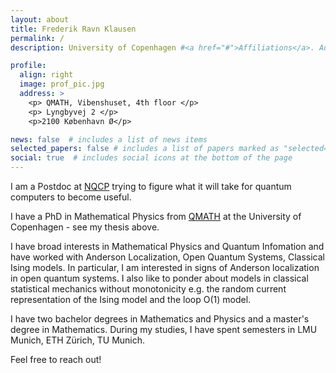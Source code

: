 ```yaml
---
layout: about
title: Frederik Ravn Klausen
permalink: /
description: University of Copenhagen #<a href="#">Affiliations</a>. Address. Contacts. Moto. Etc.

profile:
  align: right
  image: prof_pic.jpg
  address: >
    <p> QMATH, Vibenshuset, 4th floor </p>
    <p> Lyngbyvej 2 </p>
    <p>2100 København Ø</p>

news: false  # includes a list of news items
selected_papers: false # includes a list of papers marked as "selected={true}"
social: true  # includes social icons at the bottom of the page
---
```


 I am a Postdoc at [NQCP](https://nqcp.ku.dk/) trying to figure what it will take for quantum computers to become useful. 
 
I have a PhD in Mathematical Physics from [QMATH](https://qmath.ku.dk) at the University of Copenhagen - see my thesis above. 

I have broad interests in Mathematical Physics and Quantum Infomation and have worked with Anderson Localization, Open Quantum Systems, Classical Ising models. In particular, I am interested in signs of Anderson localization in open quantum systems. 
I also like to ponder about models in classical statistical mechanics without monotonicity e.g. the random current representation of the Ising model and the loop O(1) model. 

 I have two bachelor degrees in Mathematics and Physics and a master's degree in Mathematics. 
 During my studies, I have spent semesters in LMU Munich, ETH Zürich, TU Munich.  


Feel free to reach out! 




